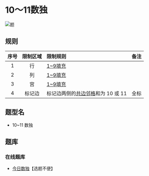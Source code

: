 # 10～11数独

![题](https://cn.sudoku.today/pic/02/c1011/46612_32126.png)

## 规则

| 序号  | 限制区域 | 限制规则                   | 备注  |
|:---:|:----:|:-----------------------|:---:|
|  1  |  行   | [1~9填充]                |     |
|  2  |  列   | [1~9填充]                |     |
|  3  |  宫   | [1~9填充]                |     |
|  4  | 标记边  | 标记边两侧的[共边邻格]和为 10 或 11 | 全标  |

## 题型名

- 10~11 数独

## 题库

### 在线题库

- [今日数独]【选题不便】

[1~9填充]: ../../../../../rules.md#1to9填充

[共边邻格]: ../../../../../rules.md#共边邻格

[今日数独]: https://cn.sudoku.today/g-ten-eleven-sudoku/
